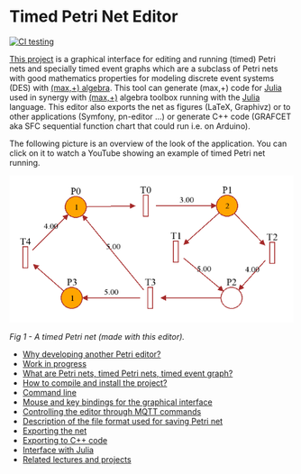 # Timed Petri Net Editor

[![CI testing](https://github.com/Lecrapouille/TimedPetriNetEditor/actions/workflows/ci.yml/badge.svg)](https://github.com/Lecrapouille/TimedPetriNetEditor/actions/workflows/ci.yml)

[This project](https://github.com/Lecrapouille/TimedPetriNetEditor) is a
graphical interface for editing and running (timed) Petri nets and specially timed event
graphs which are a subclass of Petri nets with good mathematics properties for
modeling discrete event systems (DES) with [(max,+)
algebra](https://jpquadrat.github.io/). This tool can generate (max,+) code for
[Julia](https://julialang.org/) used in synergy with
[(max,+)](https://github.com/Lecrapouille/MaxPlus.jl) algebra toolbox running
with the [Julia](https://julialang.org/) language.  This editor also exports the
net as figures (LaTeX, Graphivz) or to other applications (Symfony,
pn-editor ...) or generate C++ code (GRAFCET aka SFC sequential function chart
that could run i.e. on Arduino).

The following picture is an overview of the look of the application. You can
click on it to watch a YouTube showing an example of timed Petri net running.

[![TimedPetri](doc/pics/TimedPetri01.png)](https://youtu.be/hOhunzgFpcA)

*Fig 1 - A timed Petri net (made with this editor).*

- [Why developing another Petri editor?](doc/why.md)
- [Work in progress](doc/wip.md)
- [What are Petri nets, timed Petri nets, timed event graph?](doc/petri.md)
- [How to compile and install the project?](doc/install.md)
- [Command line](doc/cli.md)
- [Mouse and key bindings for the graphical interface](doc/gui.md)
- [Controlling the editor through MQTT commands](doc/mqtt.md)
- [Description of the file format used for saving Petri net](doc/save.md)
- [Exporting the net](doc/export.md)
- [Exporting to C++ code](doc/grafcet.md)
- [Interface with Julia](doc/julia.md)
- [Related lectures and projects](doc/biblio.md)

